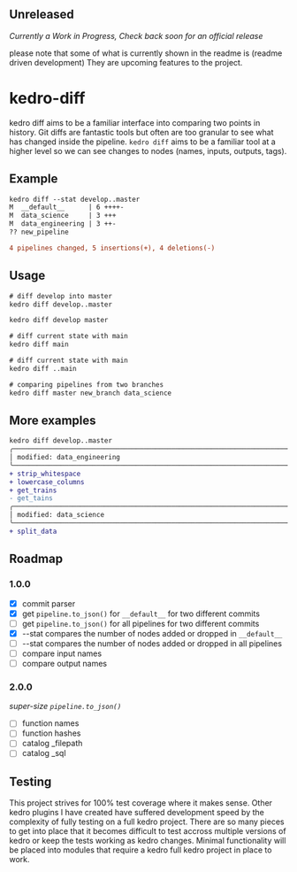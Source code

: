 ## Unreleased
_Currently a Work in Progress, Check back soon for an official release_

please note that some of what is currently shown in the readme is (readme driven development)  They are upcoming features to the project.

# kedro-diff


kedro diff aims to be a familiar interface into comparing two points in history.  Git diffs are fantastic tools but often are too granular to see what has changed inside the pipeline.  `kedro diff` aims to be a familiar tool at a higher level so we can see changes to nodes (names, inputs, outputs, tags).

## Example

``` diff
kedro diff --stat develop..master
M  __default__      | 6 ++++-
M  data_science     | 3 +++
M  data_engineering | 3 ++-
?? new_pipeline

4 pipelines changed, 5 insertions(+), 4 deletions(-)
```

## Usage

``` diff
# diff develop into master
kedro diff develop..master

kedro diff develop master

# diff current state with main
kedro diff main

# diff current state with main
kedro diff ..main

# comparing pipelines from two branches
kedro diff master new_branch data_science
```

## More examples

``` diff
kedro diff develop..master
╭──────────────────────────────────────────────────────────────────────────────╮
│ modified: data_engineering                                                   │
╰──────────────────────────────────────────────────────────────────────────────╯
+ strip_whitespace
+ lowercase_columns
+ get_trains
- get_tains
╭──────────────────────────────────────────────────────────────────────────────╮
│ modified: data_science                                                       │
╰──────────────────────────────────────────────────────────────────────────────╯
+ split_data
```

## Roadmap

### 1.0.0

- [x] commit parser
- [x] get `pipeline.to_json()` for `__default__` for two different commits
- [ ] get `pipeline.to_json()` for all pipelines for two different commits
- [x] --stat compares the number of nodes added or dropped in `__default__`
- [ ] --stat compares the number of nodes added or dropped in all pipelines
- [ ] compare input names
- [ ] compare output names

### 2.0.0

_super-size `pipeline.to_json()`_

- [ ] function names
- [ ] function hashes
- [ ] catalog _filepath
- [ ] catalog _sql

## Testing

This project strives for 100% test coverage where it makes sense.  Other kedro
plugins I have created have suffered development speed by the complexity of
fully testing on a full kedro project. There are so many pieces to get into
place that it becomes difficult to test accross multiple versions of kedro or
keep the tests working as kedro changes.  Minimal functionality will be placed
into modules that require a kedro full kedro project in place to work.
